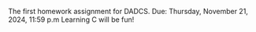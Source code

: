 The first homework assignment for DADCS.
Due: Thursday, November 21, 2024, 11:59 p.m
Learning C will be fun!
